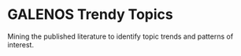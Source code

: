 # GALENOS Trendy Topics
Mining the published literature to identify topic trends and patterns of interest. 
